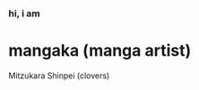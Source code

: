 

<html>

  <h3>
   hi, i am
  </h3>
  <h1> 
    mangaka (manga artist)
  </h1>

<h8>
Mitzukara Shinpei (clovers)
</h8>

</html>
